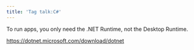 ```yaml
---
title: 'Tag talk:C#'
---
```


To run apps, you only need the .NET Runtime, not the Desktop Runtime.

<https://dotnet.microsoft.com/download/dotnet>
